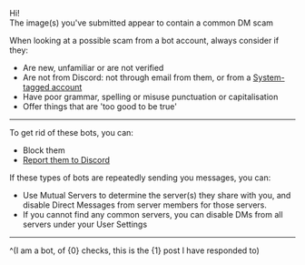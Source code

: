 Hi!  
The image(s) you've submitted appear to contain a common DM scam

When looking at a possible scam from a bot account, always consider if they:

- Are new, unfamiliar or are not verified
- Are not from Discord: not through email from them, or from a [System-tagged account](https://support.discord.com/hc/en-us/articles/360036118732)
- Have poor grammar, spelling or misuse punctuation or capitalisation
- Offer things that are 'too good to be true'

- - -

To get rid of these bots, you can:

- Block them
- [Report them to Discord](https://support.discord.com/hc/en-us/articles/360000291932-How-to-Properly-Report-Issues-to-Trust-Safety)

If these types of bots are repeatedly sending you messages, you can:

- Use Mutual Servers to determine the server(s) they share with you, and disable Direct Messages from server members for those servers.
- If you cannot find any common servers, you can disable DMs from all servers under your User Settings

- - -

^(I am a bot, of {0} checks, this is the {1} post I have responded to)